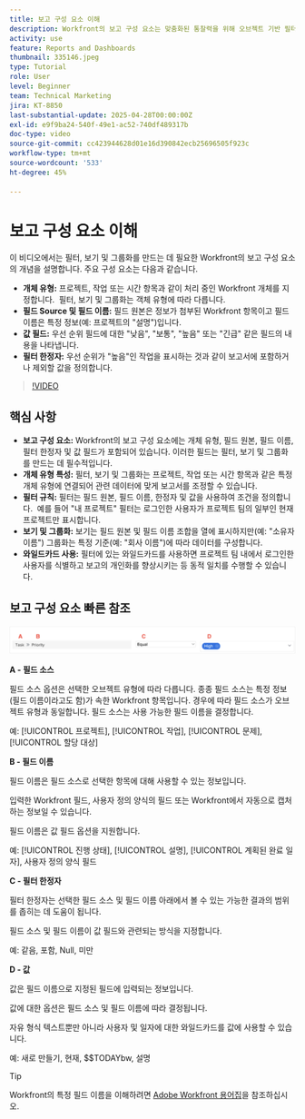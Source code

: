 ```yaml
---
title: 보고 구성 요소 이해
description: Workfront의 보고 구성 요소는 맞춤화된 통찰력을 위해 오브젝트 기반 필터, 동적 보기, 구조화된 그룹화 및 와일드카드 기능을 사용하여 데이터 시각화를 구체화합니다.
activity: use
feature: Reports and Dashboards
thumbnail: 335146.jpeg
type: Tutorial
role: User
level: Beginner
team: Technical Marketing
jira: KT-8850
last-substantial-update: 2025-04-28T00:00:00Z
exl-id: e9f9ba24-540f-49e1-ac52-740df489317b
doc-type: video
source-git-commit: cc423944628d01e16d390842ecb25696505f923c
workflow-type: tm+mt
source-wordcount: '533'
ht-degree: 45%

---
```


# 보고 구성 요소 이해

이 비디오에서는 필터, 보기 및 그룹화를 만드는 데 필요한 Workfront의 보고 구성 요소의 개념을 설명합니다. 주요 구성 요소는 다음과 같습니다.

* **개체 유형:** 프로젝트, 작업 또는 시간 항목과 같이 처리 중인 Workfront 개체를 지정합니다. &#x200B; 필터, 보기 및 그룹화는 객체 유형에 따라 다릅니다. &#x200B;
* **필드 Source 및 필드 이름:** 필드 원본은 정보가 첨부된 Workfront 항목이고 필드 이름은 특정 정보(예: 프로젝트의 &quot;설명&quot;)입니다. &#x200B;
* **값 필드:** 우선 순위 필드에 대한 &quot;낮음&quot;, &quot;보통&quot;, &quot;높음&quot; 또는 &quot;긴급&quot; 같은 필드의 내용을 나타냅니다. &#x200B;
* **필터 한정자:** 우선 순위가 &quot;높음&quot;인 작업을 표시하는 것과 같이 보고서에 포함하거나 제외할 값을 정의합니다&#x200B;.


>[!VIDEO](https://video.tv.adobe.com/v/335146/?quality=12&learn=on&enablevpops=0)

## 핵심 사항

* **보고 구성 요소:** Workfront의 보고 구성 요소에는 개체 유형, 필드 원본, 필드 이름, 필터 한정자 및 값 필드가 포함되어 있습니다. 이러한 필드는 필터, 보기 및 그룹화를 만드는 데 필수적입니다. &#x200B;
* **개체 유형 특성:** 필터, 보기 및 그룹화는 프로젝트, 작업 또는 시간 항목과 같은 특정 개체 유형에 연결되어 관련 데이터에 맞게 보고서를 조정할 수 있습니다. &#x200B;
* **필터 규칙:** 필터는 필드 원본, 필드 이름, 한정자 및 값을 사용하여 조건을 정의합니다. &#x200B; 예를 들어 &quot;내 프로젝트&quot; 필터는 로그인한 사용자가 프로젝트 팀의 일부인 현재 프로젝트만 표시합니다. &#x200B;
* **보기 및 그룹화:** 보기는 필드 원본 및 필드 이름 조합을 열에 표시하지만(예: &quot;소유자 이름&quot;) 그룹화는 특정 기준(예: &quot;회사 이름&quot;)에 따라 데이터를 구성합니다&#x200B;.
* **와일드카드 사용:** 필터에 있는 와일드카드를 사용하면 프로젝트 팀 내에서 로그인한 사용자를 식별하고 보고의 개인화를 향상시키는 등 동적 일치를 수행할 수 있습니다. &#x200B;

## 보고 구성 요소 빠른 참조

![필터를 생성하는 화면 이미지](assets/reporting-components-1.png)

**A - 필드 소스**

필드 소스 옵션은 선택한 오브젝트 유형에 따라 다릅니다. 종종 필드 소스는 특정 정보(필드 이름이라고도 함)가 속한 Workfront 항목입니다. 경우에 따라 필드 소스가 오브젝트 유형과 동일합니다.
필드 소스는 사용 가능한 필드 이름을 결정합니다.

예: [!UICONTROL 프로젝트], [!UICONTROL 작업], [!UICONTROL 문제], [!UICONTROL 할당 대상]

**B - 필드 이름**

필드 이름은 필드 소스로 선택한 항목에 대해 사용할 수 있는 정보입니다.

입력한 Workfront 필드, 사용자 정의 양식의 필드 또는 Workfront에서 자동으로 캡처하는 정보일 수 있습니다.

필드 이름은 값 필드 옵션을 지원합니다.

예: [!UICONTROL 진행 상태], [!UICONTROL 설명], [!UICONTROL 계획된 완료 일자], 사용자 정의 양식 필드

**C - 필터 한정자**

필터 한정자는 선택한 필드 소스 및 필드 이름 아래에서 볼 수 있는 가능한 결과의 범위를 좁히는 데 도움이 됩니다.

필드 소스 및 필드 이름이 값 필드와 관련되는 방식을 지정합니다.

예: 같음, 포함, Null, 미만

**D - 값**

값은 필드 이름으로 지정된 필드에 입력되는 정보입니다.

값에 대한 옵션은 필드 소스 및 필드 이름에 따라 결정됩니다.

자유 형식 텍스트뿐만 아니라 사용자 및 일자에 대한 와일드카드를 값에 사용할 수 있습니다.

예: 새로 만들기, 현재, $$TODAYbw, 설명

>[!TIP]
>
>Workfront의 특정 필드 이름을 이해하려면 [Adobe Workfront 용어집](https://experienceleague.adobe.com/docs/workfront/using/basics/workfront-terminology-glossary.html?lang=ko-KR)을 참조하십시오.

